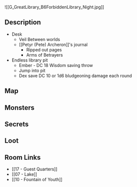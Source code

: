 ![[G_GreatLibrary_B6ForbiddenLibrary_Night.jpg]]
## Description

* Desk
	* Veil Between worlds
	* [[Petyr (Pete) Archeron]]'s journal
		* Ripped out pages
		* Arms of Betrayers
 * Endless library pit
	 * Ember - DC 18 Wisdom saving throw
	 * Jump into pit
	 * Dex save DC 10 or 1d6 bludgeoning damage each round
## Map

## Monsters

## Secrets

## Loot

## Room Links

*  [[17 - Guest Quarters]]
*  [[07 - Lake]]
*  [[10 - Fountain of Youth]]
